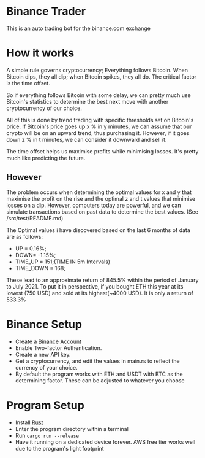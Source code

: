 # Binance Trader

This is an auto trading bot for the binance.com exchange

# How it works

A simple rule governs cryptocurrency; Everything follows Bitcoin. When Bitcoin dips, they all dip; when Bitcoin spikes, they all do. The critical factor is the time offset.

So if everything follows Bitcoin with some delay, we can pretty much use Bitcoin's statistics to determine the best next move with another cryptocurrency of our choice.

All of this is done by trend trading with specific thresholds set on Bitcoin's price. If Bitcoin's price goes up x % in y minutes, we can assume that our crypto will be on an upward trend, thus purchasing it. However, if it goes down z % in t minutes, we can consider it downward and sell it.

The time offset helps us maximise profits while minimising losses. It's pretty much like predicting the future.

## However

The problem occurs when determining the optimal values for x and y that maximise the profit on the rise and the optimal z and t values that minimise losses on a dip. However, computers today are powerful, and we can simulate transactions based on past data to determine the best values. (See /src/test/README.md)

The Optimal values i have discovered based on the last 6 months of data are as follows:

- UP = 0.16%;
- DOWN= -1.15%;
- TIME_UP = 151;(TIME IN 5m Intervals)
- TIME_DOWN = 168;

These lead to an approximate return of 845.5% within the period of January to July 2021. To put it in perspective, if you bought ETH this year at its lowest (750 USD) and sold at its highest(~4000 USD). It is only a return of 533.3%

# Binance Setup

- Create a [Binance Account](http://binance.com/)
- Enable Two-factor Authentication.
- Create a new API key.
- Get a cryptocurrency, and edit the values in main.rs to reflect the currency of your choice.
- By default the program works with ETH and USDT with BTC as the determining factor. These can be adjusted to whatever you choose

# Program Setup

- Install [Rust](https://www.rust-lang.org/tools/install)
- Enter the program directory within a terminal
- Run `cargo run --release`
- Have it running on a dedicated device forever. AWS free tier works well due to the program's light footprint
